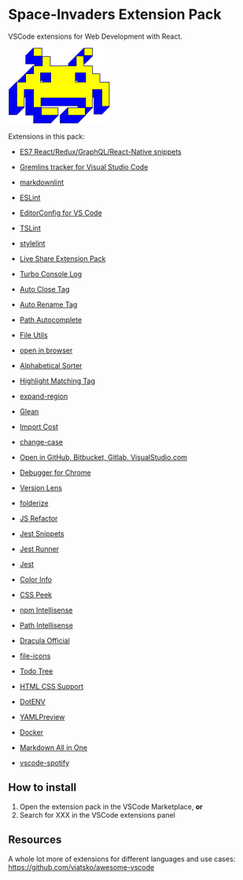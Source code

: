 # Space-Invaders Extension Pack
VSCode extensions for Web Development with React.

![Image of Space Invader's Game](https://raw.githubusercontent.com/rafaelrozon/space-invaders/master/resources/space_invaders.png?token=AA632XVOX6XWPGSWGD3T7SS6QIHXG)


Extensions in this pack:

- [ES7 React/Redux/GraphQL/React-Native snippets](https://marketplace.visualstudio.com/items?itemName=dsznajder.es7-react-js-snippets)

- [Gremlins tracker for Visual Studio Code](https://marketplace.visualstudio.com/items?itemName=nhoizey.gremlins)

- [markdownlint](https://marketplace.visualstudio.com/items?itemName=DavidAnson.vscode-markdownlint)

- [ESLint](https://marketplace.visualstudio.com/items?itemName=dbaeumer.vscode-eslint)

- [EditorConfig for VS Code](https://marketplace.visualstudio.com/items?itemName=EditorConfig.EditorConfig)

- [TSLint](https://marketplace.visualstudio.com/items?itemName=ms-vscode.vscode-typescript-tslint-plugin)

- [stylelint](https://marketplace.visualstudio.com/items?itemName=stylelint.vscode-stylelint)

- [Live Share Extension Pack](https://marketplace.visualstudio.com/items?itemName=MS-vsliveshare.vsliveshare-pack)

- [Turbo Console Log](https://marketplace.visualstudio.com/items?itemName=ChakrounAnas.turbo-console-log)

- [Auto Close Tag](https://marketplace.visualstudio.com/items?itemName=formulahendry.auto-close-tag)

- [Auto Rename Tag](https://marketplace.visualstudio.com/items?itemName=formulahendry.auto-rename-tag)

- [Path Autocomplete](https://marketplace.visualstudio.com/items?itemName=ionutvmi.path-autocomplete)

- [File Utils](https://marketplace.visualstudio.com/items?itemName=sleistner.vscode-fileutils)

- [open in browser](https://marketplace.visualstudio.com/items?itemName=techer.open-in-browser)

- [Alphabetical Sorter](https://marketplace.visualstudio.com/items?itemName=ue.alphabetical-sorter)

- [Highlight Matching Tag](https://marketplace.visualstudio.com/items?itemName=vincaslt.highlight-matching-tag)

- [expand-region](https://marketplace.visualstudio.com/items?itemName=letrieu.expand-region)

- [Glean](https://marketplace.visualstudio.com/items?itemName=wix.glean)

- [Import Cost](https://marketplace.visualstudio.com/items?itemName=wix.vscode-import-cost)

- [change-case](https://marketplace.visualstudio.com/items?itemName=wmaurer.change-case)

- [Open in GitHub, Bitbucket, Gitlab, VisualStudio.com ](https://marketplace.visualstudio.com/items?itemName=ziyasal.vscode-open-in-github)

- [Debugger for Chrome](https://marketplace.visualstudio.com/items?itemName=msjsdiag.debugger-for-chrome)

- [Version Lens](https://marketplace.visualstudio.com/items?itemName=pflannery.vscode-versionlens)

- [folderize](https://marketplace.visualstudio.com/items?itemName=ee92.folderize)

- [JS Refactor](https://marketplace.visualstudio.com/items?itemName=cmstead.jsrefactor)

- [Jest Snippets](https://marketplace.visualstudio.com/items?itemName=andys8.jest-snippets)

- [Jest Runner](https://marketplace.visualstudio.com/items?itemName=firsttris.vscode-jest-runner)

- [Jest](https://marketplace.visualstudio.com/items?itemName=Orta.vscode-jest)

- [Color Info](https://marketplace.visualstudio.com/items?itemName=bierner.color-info)

- [CSS Peek](https://marketplace.visualstudio.com/items?itemName=pranaygp.vscode-css-peek)

- [npm Intellisense](https://marketplace.visualstudio.com/items?itemName=christian-kohler.npm-intellisense)

- [Path Intellisense](https://marketplace.visualstudio.com/items?itemName=christian-kohler.path-intellisense)

- [Dracula Official](https://marketplace.visualstudio.com/items?itemName=dracula-theme.theme-dracula)

- [file-icons](https://marketplace.visualstudio.com/items?itemName=file-icons.file-icons)

- [Todo Tree](https://marketplace.visualstudio.com/items?itemName=Gruntfuggly.todo-tree)

- [HTML CSS Support](https://marketplace.visualstudio.com/items?itemName=ecmel.vscode-html-css)

- [DotENV](https://marketplace.visualstudio.com/items?itemName=mikestead.dotenv)

- [YAMLPreview](https://marketplace.visualstudio.com/items?itemName=redhat.vscode-yaml)

- [Docker](https://marketplace.visualstudio.com/items?itemName=ms-azuretools.vscode-docker)

- [Markdown All in One](https://marketplace.visualstudio.com/items?itemName=yzhang.markdown-all-in-one)

- [vscode-spotify](https://marketplace.visualstudio.com/items?itemName=shyykoserhiy.vscode-spotify)

## How to install

1. Open the extension pack in the VSCode Marketplace, **or**
2. Search for XXX in the VSCode extensions panel

## Resources

A whole lot more of extensions for different languages and use cases: https://github.com/viatsko/awesome-vscode
